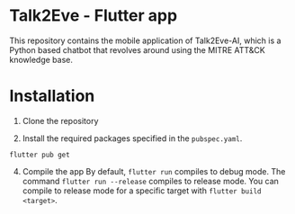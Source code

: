 # Talk2Eve - Flutter app

This repository contains the mobile application of Talk2Eve-AI, which is a Python based chatbot that revolves around using the MITRE ATT&CK knowledge base.

# Installation
1. Clone the repository
  
2. Install the required packages specified in the `pubspec.yaml`.
   
```flutter pub get```

4. Compile the app
By default, ```flutter run``` compiles to debug mode.
The command ```flutter run --release``` compiles to release mode.
You can compile to release mode for a specific target with ```flutter build <target>```.

